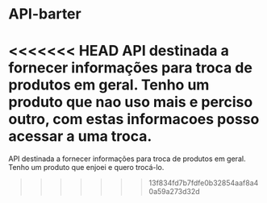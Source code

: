 # API-barter
<<<<<<< HEAD
API destinada a fornecer informações para troca de produtos em geral.
Tenho um produto que nao uso mais e perciso outro, com estas informacoes posso acessar a uma troca.
=======
API destinada a fornecer informações para troca de produtos em geral. 
Tenho um produto que enjoei e quero trocá-lo.
>>>>>>> 13f834fd7b7fdfe0b32854aaf8a40a59a273d32d
